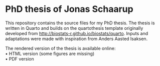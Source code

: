 # PhD thesis of Jonas Schaarup

<!-- badges: start -->

<!-- badges: end -->

This repository contains the source files for my PhD thesis. The thesis is written in Quarto and builds on the quartothesis template originally developed from <http://biostats-r.github.io/biostats/quarto>. Inputs and adaptations were made with inspiration from Anders Aasted Isaksen.

The rendered version of the thesis is available online:\
	•	HTML version (some figures are missing)\
	•	PDF version
